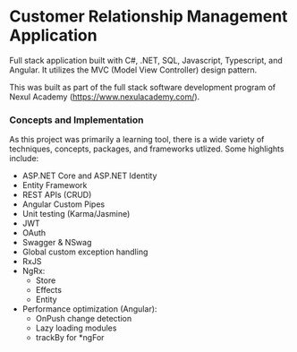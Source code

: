 # Customer Relationship Management Application

Full stack application built with C#, .NET, SQL, Javascript, Typescript, and Angular. It utilizes the MVC (Model View Controller) design pattern.

This was built as part of the full stack software development program of Nexul Academy (https://www.nexulacademy.com/).

### Concepts and Implementation

As this project was primarily a learning tool, there is a wide variety of techniques, concepts, packages, and frameworks utlized. Some highlights include:
- ASP.NET Core and ASP.NET Identity
- Entity Framework
- REST APIs (CRUD)
- Angular Custom Pipes
- Unit testing (Karma/Jasmine)
- JWT
- OAuth
- Swagger & NSwag
- Global custom exception handling
- RxJS
- NgRx:
  - Store
  - Effects
  - Entity
- Performance optimization (Angular):
  - OnPush change detection
  - Lazy loading modules
  - trackBy for *ngFor
